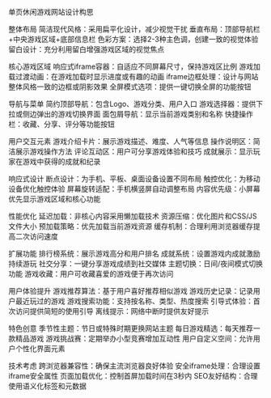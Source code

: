 单页休闲游戏网站设计构思

整体布局
简洁现代风格：采用扁平化设计，减少视觉干扰
垂直布局：顶部导航栏+中央游戏区域+底部信息栏
色彩方案：选择2-3种主色调，创建一致的视觉体验
留白设计：充分利用留白增强游戏区域的视觉焦点

核心游戏区域
响应式iframe容器：自适应不同屏幕尺寸，保持游戏区比例
游戏加载过渡动画：在游戏加载时显示进度或有趣的动画
iframe边框处理：设计与网站整体风格一致的边框或阴影效果
全屏模式选项：提供一键切换全屏的功能按钮

导航与菜单
简约顶部导航：包含Logo、游戏分类、用户入口
游戏选择器：提供下拉或侧边弹出的游戏切换界面
面包屑导航：显示当前游戏类别和名称
快捷操作栏：收藏、分享、评分等功能按钮

用户交互元素
游戏介绍卡片：展示游戏描述、难度、人气等信息
操作说明区：简洁展示游戏操作方法
评论互动区：用户可分享游戏体验和技巧
成就展示：显示玩家在游戏中获得的成就和纪录

响应式设计
断点设计：为手机、平板、桌面设备设置不同布局
触控优化：为移动设备优化触控体验
屏幕旋转适配：手机横竖屏自动调整布局
内容优先级：小屏幕优先显示游戏区域和核心功能

性能优化
延迟加载：非核心内容采用懒加载技术
资源压缩：优化图片和CSS/JS文件大小
预加载策略：优先加载当前游戏资源
缓存机制：合理利用浏览器缓存提高二次访问速度

扩展功能
排行榜系统：展示游戏高分和用户排名
成就系统：设置游戏内成就激励持续游玩
社交分享：一键分享游戏成绩到社交媒体
主题切换：日间/夜间模式切换功能
游戏收藏：用户可收藏喜爱的游戏便于再次访问

用户体验提升
游戏推荐算法：基于用户喜好推荐相似游戏
游戏历史记录：记录用户最近玩过的游戏
游戏搜索功能：支持按名称、类型、热度搜索
引导式体验：首次访问提供简短的使用引导
离线提示：网络中断时提供友好提示

特色创意
季节性主题：节日或特殊时期更换网站主题
每日游戏精选：每天推荐一款精品游戏
游戏挑战赛：定期举办小型竞赛增加互动性
用户自定义空间：允许用户个性化界面元素

技术考虑
跨浏览器兼容性：确保主流浏览器良好体验
安全iframe处理：合理设置iframe安全属性
页面加载优化：控制首屏加载时间在3秒内
SEO友好结构：合理使用语义化标签和元数据
